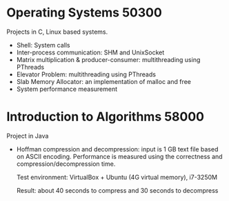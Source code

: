 # Operating Systems 50300
Projects in C, Linux based systems.
- Shell: System calls
- Inter-process communication: SHM and UnixSocket
- Matrix multiplication & producer-consumer: multithreading using PThreads
- Elevator Problem: multithreading using PThreads
- Slab Memory Allocator: an implementation of malloc and free
- System performance measurement

# Introduction to Algorithms 58000
Project in Java
- Hoffman compression and decompression: input is 1 GB text file based on ASCII encoding. 
  Performance is measured using the correctness and compression/decompression time. 
  
    Test environment: VirtualBox + Ubuntu (4G virtual memory), i7-3250M
  
    Result: about 40 seconds to compress and 30 seconds to decompress


